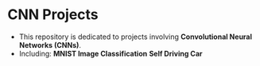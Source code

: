 # CNN Projects

- This repository is dedicated to projects involving **Convolutional Neural Networks (CNNs)**.
- Including:
    **MNIST Image Classification**
    **Self Driving Car**